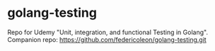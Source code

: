 # golang-testing
Repo for Udemy "Unit, integration, and functional Testing in Golang". Companion repo: https://github.com/federicoleon/golang-testing.git
